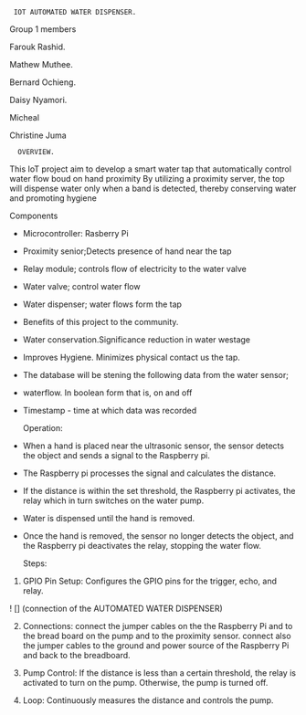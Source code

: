      IOT AUTOMATED WATER DISPENSER.

Group 1 members 

Farouk Rashid.

Mathew Muthee.

Bernard Ochieng.

Daisy Nyamori.

Micheal

Christine Juma

      OVERVIEW.
This IoT project aim to develop a smart water tap that automatically control water flow boud on hand proximity By utilizing a proximity server, the top will dispense water only when a band is detected, thereby conserving water and promoting hygiene

Components

* Microcontroller: Rasberry Pi

* Proximity senior;Detects presence of hand near the tap

* Relay module; controls flow of electricity to the water valve

* Water valve; control water flow

* Water dispenser; water flows form the tap

* Benefits of this project to the community.

* Water conservation.Significance reduction in water westage

* Improves Hygiene. Minimizes physical contact us the tap.

* The database will be stening the following data from the water sensor;

* waterflow. In boolean form that is, on and off

* Timestamp - time at which data was recorded

   Operation:

* When a hand is placed near the ultrasonic sensor, the sensor detects the object and sends a signal to the Raspberry pi.
   
* The Raspberry pi processes the signal and calculates the distance.
   
* If the distance is within the set threshold, the Raspberry pi activates, the relay which in turn switches on the water pump.
  
* Water is dispensed until the hand is removed.
  
* Once the hand is removed, the sensor no longer detects the object, and the Raspberry pi deactivates the relay, stopping the water flow.

    Steps:
1. GPIO Pin Setup: Configures the GPIO pins for the trigger, echo, and relay.

! [] (connection of the AUTOMATED WATER DISPENSER)

2. Connections: connect the jumper cables on the the Raspberry Pi and to the bread board on the pump and to the proximity sensor.
   connect also the jumper cables to the ground and power source of the Raspberry Pi and back to the breadboard.
   
3. Pump Control: If the distance is less than a certain threshold, the relay is activated to turn on the pump. Otherwise, the pump is turned off.
   
4. Loop: Continuously measures the distance and controls the pump.
  
